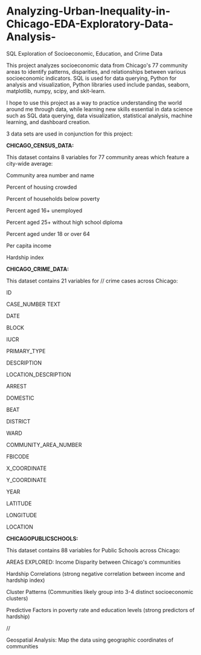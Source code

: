 # Analyzing-Urban-Inequality-in-Chicago-EDA-Exploratory-Data-Analysis-
SQL Exploration of Socioeconomic, Education, and Crime Data

This project analyzes socioeconomic data from Chicago's 77 community areas to identify patterns, disparities, and relationships between various socioeconomic indicators. SQL is used for data querying, Python for analysis and visualization, Python libraries used include pandas, seaborn, matplotlib, numpy, scipy, and skit-learn.


I hope to use this project as a way to practice understanding the world around me through data, while learning new skills essential in data science such as SQL data querying, data visualization, statistical analysis, machine learning, and dashboard creation.




3 data sets are used in conjunction for this project:

**CHICAGO_CENSUS_DATA:**

This dataset contains 8 variables for 77 community areas which feature a city-wide average:

Community area number and name

Percent of housing crowded

Percent of households below poverty

Percent aged 16+ unemployed

Percent aged 25+ without high school diploma

Percent aged under 18 or over 64

Per capita income

Hardship index


**CHICAGO_CRIME_DATA:**

This dataset contains 21 variables for // crime cases across Chicago:

ID	

CASE_NUMBER	TEXT

DATE

BLOCK

IUCR

PRIMARY_TYPE

DESCRIPTION

LOCATION_DESCRIPTION

ARREST

DOMESTIC

BEAT

DISTRICT

WARD

COMMUNITY_AREA_NUMBER

FBICODE

X_COORDINATE

Y_COORDINATE

YEAR

LATITUDE

LONGITUDE

LOCATION	


**CHICAGOPUBLICSCHOOLS:**

This dataset contains 88 variables for Public Schools across Chicago:






AREAS EXPLORED:
Income Disparity between Chicago's communities

Hardship Correlations (strong negative correlation between income and hardship index)

Cluster Patterns (Communities likely group into 3-4 distinct socioeconomic clusters)

Predictive Factors in poverty rate and education levels (strong predictors of hardship)

//

Geospatial Analysis: Map the data using geographic coordinates of communities



